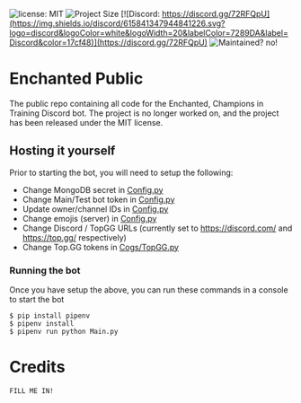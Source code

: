 ![license: MIT](https://img.shields.io/github/license/nielsvv08/enchanted-public)
![Project Size](https://img.shields.io/github/repo-size/nielsvv08/enchanted-public)
[![Discord: https://discord.gg/72RFQpU](https://img.shields.io/discord/615841347944841226.svg?logo=discord&logoColor=white&logoWidth=20&labelColor=7289DA&label=Discord&color=17cf48)](https://discord.gg/72RFQpU)
![Maintained? no!](https://img.shields.io/maintenance/no/2021)

# Enchanted Public
The public repo containing all code for the Enchanted, Champions in Training Discord bot. The project is no longer worked on, and the project has been released under the MIT license.

## Hosting it yourself
Prior to starting the bot, you will need to setup the following:
- Change MongoDB secret in [Config.py](Config.py)
- Change Main/Test bot token in [Config.py](Config.py) 
- Update owner/channel IDs in [Config.py](Config.py)
- Change emojis (server) in [Config.py](Config.py)
- Change Discord / TopGG URLs (currently set to https://discord.com/ and https://top.gg/ respectively)
- Change Top.GG tokens in [Cogs/TopGG.py](Cogs/TopGG.py)

### Running the bot
Once you have setup the above, you can run these commands in a console to start the bot
```
$ pip install pipenv 
$ pipenv install 
$ pipenv run python Main.py
```

# Credits
`FILL ME IN!`

